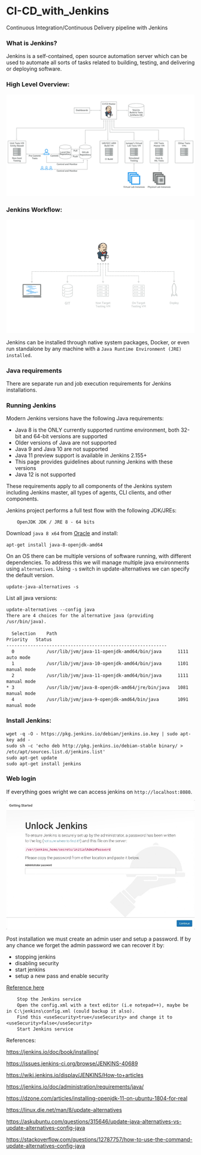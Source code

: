 # CI-CD_with_Jenkins
Continuous Integration/Continuous Delivery pipeline with Jenkins


### What is Jenkins?

Jenkins is a self-contained, open source automation server which can be used to automate all sorts of tasks related to building, testing, and delivering or deploying software.

### High Level Overview:

![IMG](images/jenkins_CI.png)

### Jenkins Workflow:

![GIF](images/Jenkins_at_work.gif)

Jenkins can be installed through native system packages, Docker, or even run standalone by any machine with a `Java Runtime Environment (JRE) installed`.

### Java requirements

There are separate run and job execution requirements for Jenkins installations.
### Running Jenkins

Modern Jenkins versions have the following Java requirements:

  - Java 8 is the ONLY currently supported runtime environment, both 32-bit and 64-bit versions are supported
  - Older versions of Java are not supported
  - Java 9 and Java 10 are not supported
  - Java 11 preview support is available in Jenkins 2.155+
  - This page provides guidelines about running Jenkins with these versions
  - Java 12 is not supported

These requirements apply to all components of the Jenkins system including Jenkins master, all types of agents, CLI clients, and other components.

Jenkins project performs a full test flow with the following JDK/JREs:
```
    OpenJDK JDK / JRE 8 - 64 bits
```

Download `java 8 x64` from [Oracle](https://java.com/en/download/linux_manual.jsp) and install:

```
apt-get install java-8-openjdk-amd64
```

On an OS there can be multiple versions of software running, with different dependencies.
To address this we will manage multiple java environments using `alternatives`.
Using `-s` switch in update-alternatives we can specify the default version.

```
update-java-alternatives -s
```

List all java versions:

```
update-alternatives --config java
There are 4 choices for the alternative java (providing /usr/bin/java).

  Selection    Path                                            Priority   Status
------------------------------------------------------------
  0            /usr/lib/jvm/java-11-openjdk-amd64/bin/java      1111      auto mode
  1            /usr/lib/jvm/java-10-openjdk-amd64/bin/java      1101      manual mode
  2            /usr/lib/jvm/java-11-openjdk-amd64/bin/java      1111      manual mode
* 3            /usr/lib/jvm/java-8-openjdk-amd64/jre/bin/java   1081      manual mode
  4            /usr/lib/jvm/java-9-openjdk-amd64/bin/java       1091      manual mode
```

### Install Jenkins:

```
wget -q -O - https://pkg.jenkins.io/debian/jenkins.io.key | sudo apt-key add -
sudo sh -c 'echo deb http://pkg.jenkins.io/debian-stable binary/ > /etc/apt/sources.list.d/jenkins.list'
sudo apt-get update
sudo apt-get install jenkins
```

### Web login

If everything goes wright we can access jenkins on `http://localhost:8080`.

![IMG](images/first_login.jpeg)


Post installation we must create an admin user and setup a password.
If by any chance we forget the admin password we can recover it by:

* stopping jenkins
* disabling security
* start jenkins
* setup a new pass and enable security

[Reference here](https://stackoverflow.com/questions/39340322/how-to-reset-the-use-password-of-jenkins-on-windows)

```buildoutcfg
    Stop the Jenkins service
    Open the config.xml with a text editor (i.e notepad++), maybe be in C:\jenkins\config.xml (could backup it also).
    Find this <useSecurity>true</useSecurity> and change it to <useSecurity>false</useSecurity>
    Start Jenkins service

```  

References:

  https://jenkins.io/doc/book/installing/

  https://issues.jenkins-ci.org/browse/JENKINS-40689

  https://wiki.jenkins.io/display/JENKINS/How-to+articles

  https://jenkins.io/doc/administration/requirements/java/

  https://dzone.com/articles/installing-openjdk-11-on-ubuntu-1804-for-real

  https://linux.die.net/man/8/update-alternatives

  https://askubuntu.com/questions/315646/update-java-alternatives-vs-update-alternatives-config-java

  https://stackoverflow.com/questions/12787757/how-to-use-the-command-update-alternatives-config-java
